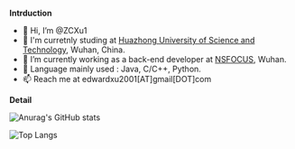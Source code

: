 **Intrduction**

- 👋 Hi, I’m @ZCXu1
- 👀 I'm curretnly studing at [Huazhong University of Science and Technology](https://www.hust.edu.cn/), Wuhan, China.
- 🌱 I’m currently working as a back-end developer at [NSFOCUS](https://www.nsfocus.com.cn/), Wuhan.
- 💞️ Language mainly used : Java, C/C++, Python.
- 📫 Reach me at edwardxu2001[AT]gmail[DOT]com

**Detail**

![Anurag's GitHub stats](https://github-readme-stats.vercel.app/api?username=ZCXu1)

![Top Langs](https://github-readme-stats.vercel.app/api/top-langs/?username=ZCXu1)

